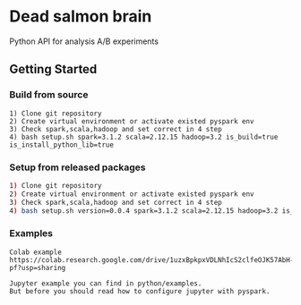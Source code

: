 # Dead salmon brain

Python API for analysis A/B experiments

## Getting Started

### Build from source

```
1) Clone git repository
2) Create virtual environment or activate existed pyspark env
3) Check spark,scala,hadoop and set correct in 4 step
4) bash setup.sh spark=3.1.2 scala=2.12.15 hadoop=3.2 is_build=true is_install_python_lib=true

```

### Setup from released packages
```bash
1) Clone git repository
2) Create virtual environment or activate existed pyspark env
3) Check spark,scala,hadoop and set correct in 4 step
4) bash setup.sh version=0.0.4 spark=3.1.2 scala=2.12.15 hadoop=3.2 is_build=false is_install_python_lib=true

```

### Examples

```
Colab example
https://colab.research.google.com/drive/1uzxBpkpxVDLNhIcS2clfeOJK57AbH-pf?usp=sharing

Jupyter example you can find in python/examples.
But before you should read how to configure jupyter with pyspark.
```
